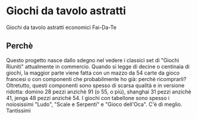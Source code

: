 # Giochi da tavolo astratti
Giochi da tavolo astratti economici Fai-Da-Te

## Perchè
Questo progetto nasce dallo sdegno nel vedere i classici set di "Giochi Riuniti" attualmente in commercio.
Quando si legge di decine o centinaia di giochi, la maggior parte viene fatta con un mazzo da 54 carte da gioco francesi o con componenti che probabilmente ho già: perchè ricomprarli?
Oltretutto, questi componenti sono spesso di scarsa qualità e in versione ridotta: domino 28 pezzi anzichè 91 (o 55, o più), shanghai 31 pezzi anzichè 41, jenga 48 pezzi anzichè 54.
I giochi con tabellone sono spesso i noiosissimi "Ludo", "Scale e Serpenti" e "Gioco dell'Oca". C'è di meglio.
Tantissimi 

